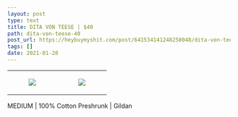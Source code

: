 ```yaml
---
layout: post
type: text
title: DITA VON TEESE | $40
path: dita-von-teese-40
post_url: https://heybuymyshit.com/post/641534141248258048/dita-von-teese-40
tags: []
date: 2021-01-28
---
```




<table style="width:100%;"><tr><td style="vertical-align:top;">
      <figure class="tmblr-full" data-orig-height="2048" data-orig-width="1365" data-orig-src="https://concertshirts.netlify.app/shirts/0456/0456-01.jpg"><img src="https://64.media.tumblr.com/e4a34ca715c3b1d33b03418cd1badf98/61b3c3e78cf41cf8-f5/s540x810/af41143b65fb710ad2712493ad58b95ae8957f95.jpg" data-orig-height="2048" data-orig-width="1365" data-orig-src="https://concertshirts.netlify.app/shirts/0456/0456-01.jpg"/></figure></td>
    <td style="vertical-align:top;">
      <figure class="tmblr-full" data-orig-height="2048" data-orig-width="1365" data-orig-src="https://concertshirts.netlify.app/shirts/0456/0456-02.jpg"><img src="https://64.media.tumblr.com/df713b6e4a0c78fdbc0c5fab7efa305d/61b3c3e78cf41cf8-02/s540x810/5f8f0fa95b4b88fcee88f2e59a8108e74b9476be.jpg" data-orig-height="2048" data-orig-width="1365" data-orig-src="https://concertshirts.netlify.app/shirts/0456/0456-02.jpg"/></figure></td>
  </tr></table><p>
  MEDIUM | 100% Cotton Preshrunk | Gildan
</p>
